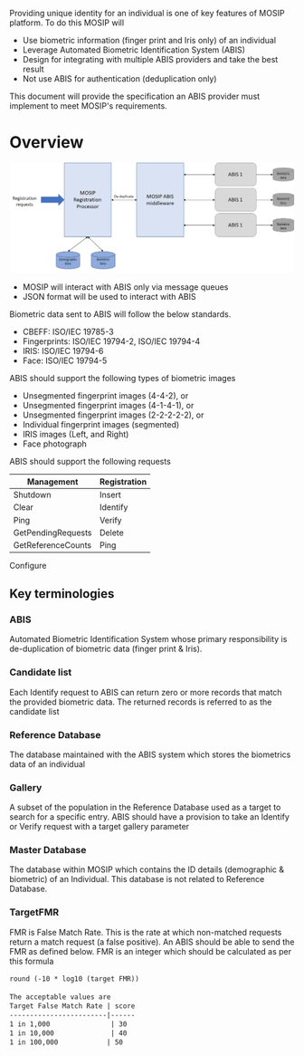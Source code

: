 Providing unique identity for an individual is one of key features of MOSIP platform. To do this MOSIP will 

- Use biometric information (finger print and Iris only) of an individual
- Leverage Automated Biometric Identification System (ABIS)
- Design for integrating with multiple ABIS providers and take the best result
- Not use ABIS for authentication (deduplication only)

This document will provide the specification an ABIS provider must implement to meet MOSIP's requirements.

# Overview
![](_images/arch_diagrams/ABIS_middleware.png)

- MOSIP will interact with ABIS only via message queues
- JSON format will be used to interact with ABIS

Biometric data sent to ABIS will follow the below standards.
- CBEFF: ISO/IEC 19785-3
- Fingerprints: ISO/IEC 19794-2, ISO/IEC 19794-4
- IRIS: ISO/IEC 19794-6
- Face: ISO/IEC 19794-5

ABIS should support the following types of biometric images
- Unsegmented fingerprint images (4-4-2), or 
- Unsegmented fingerprint images (4-1-4-1), or
- Unsegmented fingerprint images (2-2-2-2-2), or 
- Individual fingerprint images (segmented)
- IRIS images (Left, and Right)
- Face photograph

ABIS should support the following requests

Management | Registration
-----------|-------------
Shutdown   | Insert
Clear      | Identify
Ping       | Verify
GetPendingRequests | Delete
GetReferenceCounts | Ping
Configure

## Key terminologies
### ABIS
Automated Biometric Identification System whose primary responsibility is de-duplication of biometric data (finger print & Iris).

### Candidate list
Each Identify request to ABIS can return zero or more records that match the provided biometric data. The returned records is referred to as the candidate list

### Reference Database
The database maintained with the ABIS system which stores the biometrics data of an individual

### Gallery
A subset of the population in the Reference Database used as a target to search for a specific entry. ABIS should have a provision to take an Identify or Verify request with a target gallery parameter

### Master Database
The database within MOSIP which contains the ID details (demographic & biometric) of an Individual. This database is not related to Reference Database.

### TargetFMR
FMR is False Match Rate. This is the rate at which non-matched requests return a match request (a false positive). An ABIS should be able to send the FMR as defined below.
FMR is an integer which should be calculated as per this formula
```
round (-10 * log10 (target FMR))

The acceptable values are
Target False Match Rate | score
------------------------|------
1 in 1,000               | 30
1 in 10,000              | 40
1 in 100,000            | 50

